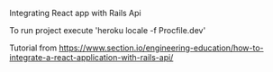 Integrating React app with Rails Api

To run project execute 'heroku locale -f Procfile.dev'

Tutorial from https://www.section.io/engineering-education/how-to-integrate-a-react-application-with-rails-api/
